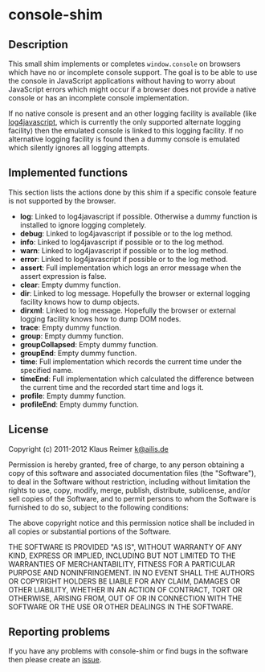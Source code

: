 console-shim
============


Description
-----------

This small shim implements or completes `window.console` on browsers which
have no or incomplete console support.  The goal is to be able to use the
console in JavaScript applications without having to worry about JavaScript
errors which might occur if a browser does not provide a native console or
has an incomplete console implementation. 

If no native console is present and an other logging facility is available
(like [log4javascript](http://log4javascript.org/), which is currently the
only supported alternate logging facility) then the emulated console is
linked to this logging facility.  If no alternative logging facility is
found then a dummy console is emulated which silently ignores all logging
attempts.


Implemented functions
---------------------

This section lists the actions done by this shim if a specific console
feature is not supported by the browser.

* **log**: Linked to log4javascript if possible. Otherwise a dummy function is
  installed to ignore logging completely.
* **debug**: Linked to log4javascript if possible or to the log method.
* **info**: Linked to log4javascript if possible or to the log method.
* **warn**: Linked to log4javascript if possible or to the log method.
* **error**: Linked to log4javascript if possible or to the log method.
* **assert**: Full implementation which logs an error message when the assert 
  expression is false.
* **clear**: Empty dummy function.
* **dir**: Linked to log message. Hopefully the browser or external logging
  facility knows how to dump objects.
* **dirxml**: Linked to log message. Hopefully the browser or external logging
  facility knows how to dump DOM nodes.
* **trace**: Empty dummy function.
* **group**: Empty dummy function.
* **groupCollapsed**: Empty dummy function.
* **groupEnd**: Empty dummy function.
* **time**: Full implementation which records the current time under the
  specified name.
* **timeEnd**: Full implementation which calculated the difference between
  the current time and the recorded start time and logs it.
* **profile**: Empty dummy function.
* **profileEnd**: Empty dummy function.


License
-------

Copyright (c) 2011-2012 Klaus Reimer <k@ailis.de>

Permission is hereby granted, free of charge, to any person obtaining a
copy of this software and associated documentation files (the "Software"),
to deal in the Software without restriction, including without limitation
the rights to use, copy, modify, merge, publish, distribute, sublicense,
and/or sell copies of the Software, and to permit persons to whom the
Software is furnished to do so, subject to the following conditions:

The above copyright notice and this permission notice shall be included in
all copies or substantial portions of the Software.

THE SOFTWARE IS PROVIDED "AS IS", WITHOUT WARRANTY OF ANY KIND, EXPRESS OR
IMPLIED, INCLUDING BUT NOT LIMITED TO THE WARRANTIES OF MERCHANTABILITY,
FITNESS FOR A PARTICULAR PURPOSE AND NONINFRINGEMENT. IN NO EVENT SHALL THE
AUTHORS OR COPYRIGHT HOLDERS BE LIABLE FOR ANY CLAIM, DAMAGES OR OTHER
LIABILITY, WHETHER IN AN ACTION OF CONTRACT, TORT OR OTHERWISE, ARISING
FROM, OUT OF OR IN CONNECTION WITH THE SOFTWARE OR THE USE OR OTHER
DEALINGS IN THE SOFTWARE.


Reporting problems
------------------

If you have any problems with console-shim or find bugs in the
software then please create an
[issue](https://github.com/kayahr/console-shim/issues).
